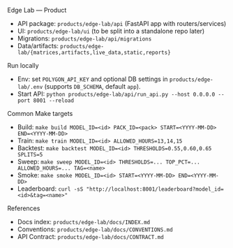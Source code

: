 Edge Lab — Product

- API package: `products/edge-lab/api` (FastAPI app with routers/services)
- UI: `products/edge-lab/ui` (to be split into a standalone repo later)
- Migrations: `products/edge-lab/api/migrations`
- Data/artifacts: `products/edge-lab/{matrices,artifacts,live_data,static,reports}`

Run locally
- Env: set `POLYGON_API_KEY` and optional DB settings in `products/edge-lab/.env` (supports `DB_SCHEMA`, default `app`).
- Start API: `python products/edge-lab/api/run_api.py --host 0.0.0.0 --port 8001 --reload`

Common Make targets
- Build: `make build MODEL_ID=<id> PACK_ID=<pack> START=<YYYY-MM-DD> END=<YYYY-MM-DD>`
- Train: `make train MODEL_ID=<id> ALLOWED_HOURS=13,14,15`
- Backtest: `make backtest MODEL_ID=<id> THRESHOLDS=0.55,0.60,0.65 SPLITS=5`
- Sweep: `make sweep MODEL_ID=<id> THRESHOLDS=... TOP_PCT=... ALLOWED_HOURS=... TAG=<name>`
- Smoke: `make smoke MODEL_ID=<id> START=<YYYY-MM-DD> END=<YYYY-MM-DD>`
- Leaderboard: `curl -sS "http://localhost:8001/leaderboard?model_id=<id>&tag=<name>"`

References
- Docs index: `products/edge-lab/docs/INDEX.md`
- Conventions: `products/edge-lab/docs/CONVENTIONS.md`
- API Contract: `products/edge-lab/docs/CONTRACT.md`
